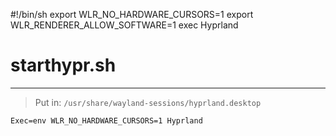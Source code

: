 #!/bin/sh
export WLR_NO_HARDWARE_CURSORS=1
export WLR_RENDERER_ALLOW_SOFTWARE=1
exec Hyprland


# starthypr.sh


---
>Put in:
`/usr/share/wayland-sessions/hyprland.desktop`

```
Exec=env WLR_NO_HARDWARE_CURSORS=1 Hyprland
```
